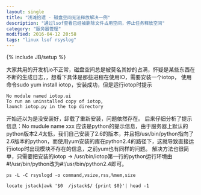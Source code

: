 ```yaml
---
layout: single
title: "浅滩拾遗 - 磁盘空间无法释放解决一例"
description: "通过lsof查看已经被删除文件占用空间，停止任务释放空间"
category: "服务器管理"
modified: 2016-04-12 20:58
tags: "linux lsof rsyslog"
---
```

{% include JB/setup %}





大家共用的开发机io不正常，磁盘空间总是被莫名其妙的占满，怀疑是某些东西在不断的生成日志，，想看下具体是那些进程在使用IO，需要安装一个iotop， 使用命令sudo yum install iotop，安装成功，但是运行iotop时提示
```
No module named iotop.ui
To run an uninstalled copy of iotop,
launch iotop.py in the top directory
```
开始还以为是没安装好，卸载了重新安装，问题依然存在。
后来仔细分析了提示信息：No mudule name xxx 应该是python的提示信息，由于服务器上默认的python版本2.4太低，我们自己安装了2.6的版本，并且把/usr/bin/python指向了2.6版本的python，而使用yum安装的库在python2.4的路径下，这就导致直接运行iotop时出现模块不存在的信息，之前yum也有同样的问题。
解决方法也很简单，只需要把安装的iotop -\> /usr/bin/iotop第一行的python运行环境由#!/usr/bin/python改为#!/usr/bin/python2.4即可。

    ps -L -C rsyslogd -o command,vsize,rss,%mem,size

    locate jstack|awk '$0  /jstack$/ {print $0}'| head -1


